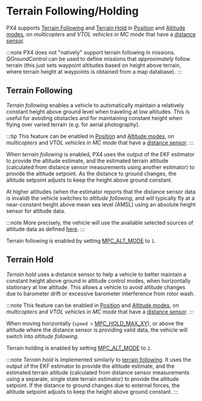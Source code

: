 # Terrain Following/Holding

PX4 supports [Terrain Following](#terrain_following) and [Terrain Hold](#terrain_hold) in [Position](../flight_modes/position_mc.md) and [Altitude modes](../flight_modes/altitude_mc.md), on *multicopters* and *VTOL vehicles in MC mode* that have a [distance sensor](../sensor/rangefinders.md).

:::note
PX4 does not "natively" support terrain following in missions.
*QGroundControl* can be used to define missions that *approximately* follow terrain (this just sets waypoint altitudes based on height above terrain, where terrain height at waypoints is obtained from a map database).
:::

<a id="terrain_following"></a>

## Terrain Following

*Terrain following* enables a vehicle to automatically maintain a relatively constant height above ground level when traveling at low altitudes.
This is useful for avoiding obstacles and for maintaining constant height when flying over varied terrain (e.g. for aerial photography).

:::tip
This feature can be enabled in [Position](../flight_modes/position_mc.md) and [Altitude modes](../flight_modes/altitude_mc.md), on *multicopters* and *VTOL vehicles in MC mode* that have a [distance sensor](../sensor/rangefinders.md).
:::

When *terrain following* is enabled, PX4 uses the output of the EKF estimator to provide the altitude estimate, and the estimated terrain altitude (calculated from distance sensor measurements using another estimator) to provide the altitude setpoint.
As the distance to ground changes, the altitude setpoint adjusts to keep the height above ground constant.

At higher altitudes (when the estimator reports that the distance sensor data is invalid) the vehicle switches to *altitude following*, and will typically fly at a near-constant height above mean sea level (AMSL) using an absolute height sensor for altitude data.

:::note
More precisely, the vehicle will use the available selected sources of altitude data as defined [here](../advanced_config/tuning_the_ecl_ekf.md#height).
:::

Terrain following is enabled by setting [MPC_ALT_MODE](../advanced_config/parameter_reference.md#MPC_ALT_MODE) to `1`.


<a id="terrain_hold"></a>

## Terrain Hold

*Terrain hold* uses a distance sensor to help a vehicle to better maintain a constant height above ground in altitude control modes, when horizontally stationary at low altitude.
This allows a vehicle to avoid altitude changes due to barometer drift or excessive barometer interference from rotor wash.

:::note
This feature can be enabled in [Position](../flight_modes/position_mc.md) and [Altitude modes](../flight_modes/altitude_mc.md), on *multicopters* and *VTOL vehicles in MC mode* that have a [distance sensor](../sensor/rangefinders.md).
:::

When moving horizontally (`speed >` [MPC_HOLD_MAX_XY](../advanced_config/parameter_reference.md#MPC_HOLD_MAX_XY)), or above the altitude where the distance sensor is providing valid data, the vehicle will switch into *altitude following*.

Terrain holding is enabled by setting [MPC_ALT_MODE](../advanced_config/parameter_reference.md#MPC_ALT_MODE) to `2`.

:::note
*Terrain hold* is implemented similarly to [terrain following](#terrain_following).
It uses the output of the EKF estimator to provide the altitude estimate, and the estimated terrain altitude (calculated from distance sensor measurements using a separate, single state terrain estimator) to provide the altitude setpoint.
If the distance to ground changes due to external forces, the altitude setpoint adjusts to keep the height above ground constant.
:::
